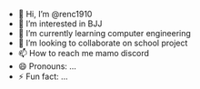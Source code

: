 - 👋 Hi, I’m @renc1910
- 👀 I’m interested in BJJ
- 🌱 I’m currently learning computer engineering
- 💞️ I’m looking to collaborate on school project
- 📫 How to reach me mamo discord
- 😄 Pronouns: ...
- ⚡ Fun fact: ...

<!---
renc1910/renc1910 is a ✨ special ✨ repository because its `README.md` (this file) appears on your GitHub profile.
You can click the Preview link to take a look at your changes.
--->
